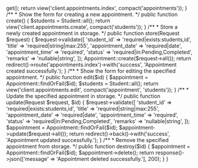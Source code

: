 <?php

namespace App\Http\Controllers\Client;

use App\Http\Controllers\Controller;
use App\Models\Appointment;
use App\Models\Student;
use Illuminate\Http\Request;

class AppointmentController extends Controller
{
    /**
     * Display a listing of appointments.
     */
    public function index()
    {
        // Eager load student relationship for efficiency
        $appointments = Appointment::with('student')->get();

        return view('client.appointments.index', compact('appointments'));
    }

    /**
     * Show the form for creating a new appointment.
     */
    public function create()
    {
        $students = Student::all();

        return view('client.appointments.create', compact('students'));
    }

    /**
     * Store a newly created appointment in storage.
     */
    public function store(Request $request)
    {
        $request->validate([
            'student_id'       => 'required|exists:students,id',
            'title'            => 'required|string|max:255',
            'appointment_date' => 'required|date',
            'appointment_time' => 'required',
            'status'           => 'required|in:Pending,Completed',
            'remarks'          => 'nullable|string',
        ]);

        Appointment::create($request->all());

        return redirect()->route('appointments.index')->with('success', 'Appointment created successfully.');
    }

    /**
     * Show the form for editing the specified appointment.
     */
    public function edit($id)
    {
        $appointment = Appointment::findOrFail($id);
        $students = Student::all();

        return view('client.appointments.edit', compact('appointment', 'students'));
    }

    /**
     * Update the specified appointment in storage.
     */
    public function update(Request $request, $id)
    {
        $request->validate([
            'student_id'       => 'required|exists:students,id',
            'title'            => 'required|string|max:255',
            'appointment_date' => 'required|date',
            'appointment_time' => 'required',
            'status'           => 'required|in:Pending,Completed',
            'remarks'          => 'nullable|string',
        ]);

        $appointment = Appointment::findOrFail($id);
        $appointment->update($request->all());

        return redirect()->back()->with('success', 'Appointment updated successfully.');
    }

    /**
     * Remove the specified appointment from storage.
     */
    public function destroy($id)
    {
        $appointment = Appointment::findOrFail($id);
        $appointment->delete();

        return response()->json(['message' => 'Appointment deleted successfully.'], 200);
    }
}
